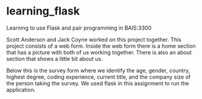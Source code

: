 # learning_flask
Learning to use Flask and pair programming in BAIS:3300

Scott Anderson and Jack Coyne worked on this project together. This project consists of a web form. Inside the web form there is a home section that has a picture with both of us working together. There is also an about section that shows a little bit about us. 

Below this is the survey form where we identify the age, gender, country, highest degree, coding experience, current title, and the company size of the person taking the survey. We used flask in this assignment to run the application.

